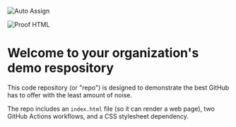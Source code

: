 ![Auto Assign](https://github.com/ranktify/demo-repository/actions/workflows/auto-assign.yml/badge.svg)

![Proof HTML](https://github.com/ranktify/demo-repository/actions/workflows/proof-html.yml/badge.svg)

# Welcome to your organization's demo respository
This code repository (or "repo") is designed to demonstrate the best GitHub has to offer with the least amount of noise.

The repo includes an `index.html` file (so it can render a web page), two GitHub Actions workflows, and a CSS stylesheet dependency.
